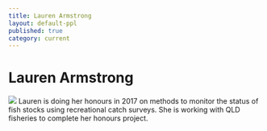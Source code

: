 ```yaml
---
title: Lauren Armstrong
layout: default-ppl
published: true
category: current
---
```


# Lauren Armstrong
![](/images/people/Lauren-Armstrong.jpeg)
Lauren is doing her honours in 2017 on methods to monitor the status of fish stocks using recreational catch surveys. She is working with QLD fisheries to complete her honours project. 

